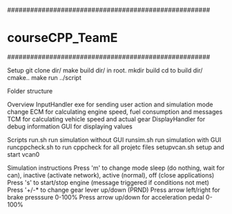 #####################################################
# courseCPP_TeamE
#####################################################

Setup
git clone dir/
make build dir/ in root. mkdir build
cd to build dir/
cmake..
make
run ../script

Folder structure


Overview
InputHandler exe for sending user action and simulation mode change
ECM for calculating engine speed, fuel consumption and messages
TCM for calculating vehicle speed and actual gear
DisplayHandler for debug information
GUI for displaying values

Scripts
run.sh run simulation without GUI
runsim.sh run simulation with GUI
runcppcheck.sh to run cppcheck for all projetc files
setupvcan.sh setup and start vcan0

Simulation instructions
Press 'm' to change mode sleep (do nothing, wait for can), inactive (activate network), active (normal), off (close applications)
Press 's' to start/stop engine (message triggered if conditions not met)
Press '+/-* to change gear lever up/down (PRND)
Press arrow left/right for brake presssure 0-100%
Press arrow up/down for acceleration pedal 0-100%
